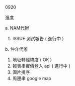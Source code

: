 0920

進度

a. NAM代辦

1. ISSUE 測試報告 ( 進行中 )

b. 仲介代辦

1. 地址轉經緯度 ( OK )
2. 報表串實價登入 api ( 進行中 )
3. 圖片排序
4. 周邊串 google map
